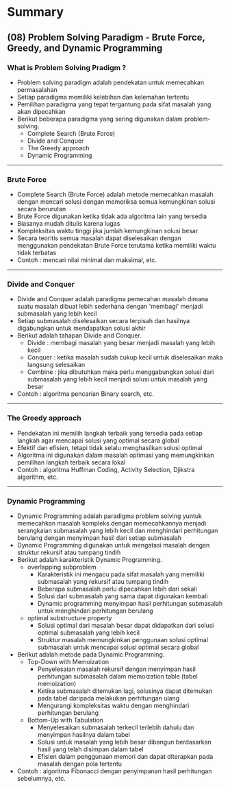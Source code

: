 # Summary

## (08) Problem Solving Paradigm - Brute Force, Greedy, and Dynamic Programming

### What is Problem Solving Pradigm ?
- Problem solving paradigm adalah pendekatan untuk memecahkan permasalahan
- Setiap paradigma memiliki kelebihan dan kelemahan tertentu 
- Pemilihan paradigma yang tepat tergantung pada sifat masalah yang akan dipecahkan
- Berikut beberapa paradigma yang sering digunakan dalam problem-solving.
    - Complete Search (Brute Force)
    - Divide and Conquer
    - The Greedy approach
    - Dynamic Programming

---

### Brute Force
- Complete Search (Brute Force) adalah metode memecahkan masalah dengan mencari solusi dengan memeriksa semua kemungkinan solusi secara berurutan
- Brute Force digunakan ketika tidak ada algoritma lain yang tersedia 
- Biasanya mudah ditulis karena lugas
- Kompleksitas waktu tinggi jika jumlah kemungkinan solusi besar
- Secara teoritis semua masalah dapat diselesaikan dengan menggunakan pendekatan Brute Force terutama ketika memiliki waktu tidak terbatas
- Contoh : mencari nilai minimal dan maksimal, etc.

---

### Divide and Conquer
- Divide and Conquer adalah paradigma pemecahan masalah dimana suatu masalah dibuat lebih sederhana dengan 'membagi' menjadi submasalah yang lebih kecil
- Setiap submasalah diselesaikan secara terpisah dan hasilnya digabungkan untuk mendapatkan solusi akhir
- Berikut adalah tahapan Divide and Conquer.
    - Divide : membagi masalah yang besar menjadi masalah yang lebih kecil
    - Conquer : ketika masalah sudah cukup kecil untuk diselesaikan maka langsung selesaikan
    - Combine : jika dibutuhkan maka perlu menggabungkan solusi dari submasalah yang lebih kecil menjadi solusi untuk masalah yang besar
- Contoh : algoritma pencarian Binary search, etc.

---

### The Greedy approach
- Pendekatan ini memilih langkah terbaik yang tersedia pada setiap langkah agar mencapai solusi yang optimal secara global
- Efektif dan efisien, tetapi tidak selalu menghasilkan solusi optimal
- Algoritma ini digunakan dalam masalah optimasi yang memungkinkan pemilihan langkah terbaik secara lokal
- Contoh : algoritma Huffman Coding, Activity Selection, Djikstra algorithm, etc.

---

### Dynamic Programming
- Dynamic Programming adalah paradigma problem solving yuntuk memecahkan masalah kompleks dengan memecahkannya menjadi serangkaian submasalah yang lebih kecil dan menghindari perhitungan berulang dengan menyimpan hasil dari setiap submasalah
- Dynamic Programming digunakan untuk mengatasi masalah dengan struktur rekursif atau tumpang tindih
- Berikut adalah karakteristik Dynamic Programming.
    - overlapping subproblem
        - Karakteristik ini mengacu pada sifat masalah yang memiliki submasalah yang rekursif atau tumpang tindih
        - Beberapa submasalah perlu dipecahkan lebih dari sekali
        - Solusi dari submasalah yang sama dapat digunakan kembali
        - Dynamic programming menyimpan hasil perhitungan submasalah untuk menghindari perhitungan berulang
    - optimal substructure property
        - Solusi optimal dari masalah besar dapat didapatkan dari solusi optimal submasalah yang lebih kecil
        - Struktur masalah memungkinkan penggunaan solusi optimal submasalah untuk mencapai solusi optimal secara global
- Berikut adalah metode pada Dynamic Programming.
    - Top-Down with Memoization
        - Penyelesaian masalah rekursif dengan menyimpan hasil perhitungan submasalah dalam memoization table (tabel memoization)
        - Ketika submasalah ditemukan lagi, solusinya dapat ditemukan pada tabel daripada melakukan perhitungan ulang
        - Mengurangi kompleksitas waktu dengan menghindari perhitungan berulang
    - Bottom-Up with Tabulation
        - Menyelesaikan submasalah terkecil terlebih dahulu dan menyimpan hasilnya dalam tabel
        - Solusi untuk masalah yang lebih besar dibangun berdasarkan hasil yang telah disimpan dalam tabel
        - Efisien dalam penggunaan memori dan dapat diterapkan pada masalah dengan pola tertentu
- Contoh : algoritma Fibonacci dengan penyimpanan hasil perhitungan sebelumnya, etc.
